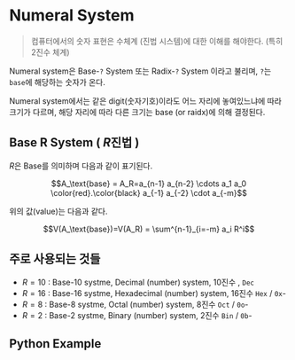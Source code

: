 # Numeral System

> 컴퓨터에서의 숫자 표현은 수체계 (진법 시스템)에 대한 이해를 해야한다. (특히 2진수 체계)

Numeral system은 Base-`?` System 또는 Radix-`?` System 이라고 불리며, `?`는 `base`에 해당하는 숫자가 온다.

Numeral system에서는 같은 digit(숫자기호)이라도 어느 자리에 놓여있느냐에 따라 크기가 다르며, 해당 자리에 따라 다른 크기는 base (or raidx)에 의해  결정된다.

## Base R System ( $R$진법 )

$R$은 Base를 의미하며 다음과 같이 표기된다.

$$A_\text{base} = A_R=a_{n-1} a_{n-2} \cdots a_1 a_0 \color{red}.\color{black} a_{-1} a_{-2} \cdot a_{-m}$$

위의 값(value)는 다음과 같다.

$$V(A_\text{base})=V(A_R) = \sum^{n-1}_{i=-m} a_i R^i$$

## 주로 사용되는 것들

* $R=10$ : Base-10 systme, Decimal (number) system, 10진수 , `Dec`
* $R=16$ : Base-16 systme, Hexadecimal (number) system, 16진수 `Hex` / `0x`-
* $R=8$ : Base-8 systme, Octal (number) system, 8진수 `Oct` / `0o`-
* $R=2$ : Base-2 systme, Binary (number) system, 2진수 `Bin` / `0b`-

## Python Example

<script src="https://gist.github.com/dsaint31x/91c62f92af9e9033edee3283ef0ea319.js"></script>